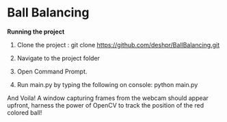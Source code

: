 # Ball Balancing

**Running the project**

1. Clone the project :
	git clone https://github.com/deshpr/BallBalancing.git
2. Navigate to the project folder

3. Open Command Prompt.

4. Run main.py by typing the following on console:
	python main.py

And Voila! A window capturing frames from the webcam should appear upfront, 
harness the power of OpenCV to track the position of the red colored ball!